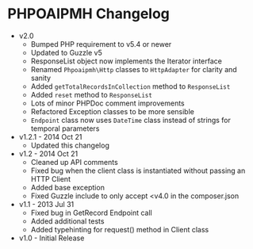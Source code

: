 PHPOAIPMH Changelog
===================

* v2.0
  - Bumped PHP requirement to v5.4 or newer
  - Updated to Guzzle v5
  - ResponseList object now implements the Iterator interface
  - Renamed `Phpoaipmh\Http` classes to `HttpAdapter` for clarity and sanity
  - Added `getTotalRecordsInCollection` method to `ResponseList`
  - Added `reset` method to `ResponseList`
  - Lots of minor PHPDoc comment improvements
  - Refactored Exception classes to be more sensible
  - `Endpoint` class now uses `DateTime` class instead of strings for temporal parameters
* v1.2.1 - 2014 Oct 21
  - Updated this changelog
* v1.2 - 2014 Oct 21
  - Cleaned up API comments
  - Fixed bug when the client class is instantiated without passing an HTTP Client
  - Added base exception
  - Fixed Guzzle include to only accept <v4.0 in the composer.json
* v1.1 - 2013 Jul 31
  - Fixed bug in GetRecord Endpoint call
  - Added additional tests
  - Added typehinting for request() method in Client class
* v1.0 - Initial Release